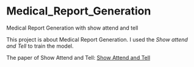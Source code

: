 # Medical_Report_Generation
Medical Report Generation with show attend and tell

This project is about Medical Report Generation. I used the _Show attend and Tell_ to train the model.

The paper of Show Attend and Tell: [Show Attend and Tell](https://arxiv.org/abs/1502.03044)
